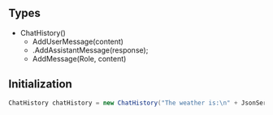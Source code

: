 ## Types
- ChatHistory()
	- AddUserMessage(content)
	- .AddAssistantMessage(response);
	- AddMessage(Role, content)
## Initialization

```csharp
ChatHistory chatHistory = new ChatHistory("The weather is:\n" + JsonSerializer.Serialize(weather));

```